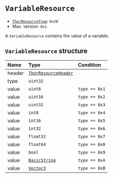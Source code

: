 # `VariableResource`

- [`ThorResourceType`](./index.md#thorresourcetype-enum): `0x28`
- Max. version: `0x1`

A `VariableResource` contains the value of a variable.

## `VariableResource` structure

| Name | Type | Condition |
| :-- | :-- | :-- |
| header | [`ThorResourceHeader`](./index.md#thorresourceheader-structure) |  |
| type | `uint32` |  |
| value | `uint8` | `type == 0x1` |
| value | `uint16` | `type == 0x2` |
| value | `uint32` | `type == 0x3` |
| value | `int8` | `type == 0x4` |
| value | `int16` | `type == 0x5` |
| value | `int32` | `type == 0x6` |
| value | `float32` | `type == 0x7` |
| value | `float64` | `type == 0x8` |
| value | `bool` | `type == 0x9` |
| value | [`BasicString`](../base.md#basicstring-structure) | `type == 0xA` |
| value | [`Vector3`](../base.md#vector3-structure) | `type == 0xB` |
